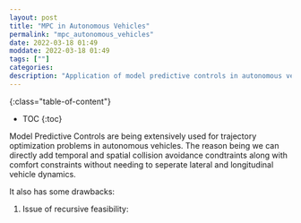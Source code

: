 ```yaml
---
layout: post
title: "MPC in Autonomous Vehicles"
permalink: "mpc_autonomous_vehicles"
date: 2022-03-18 01:49
moddate: 2022-03-18 01:49
tags: [""]
categories:
description: "Application of model predictive controls in autonomous vehicles."
---
```


{:class="table-of-content"}
* TOC 
{:toc}

Model Predictive Controls are being extensively used for trajectory optimization
problems in autonomous vehicles. The reason being we can directly add temporal
and spatial collision avoidance condtraints along with comfort constraints
without needing to seperate lateral and longitudinal vehicle dynamics.

It also has some drawbacks:

1. Issue of recursive feasibility:
